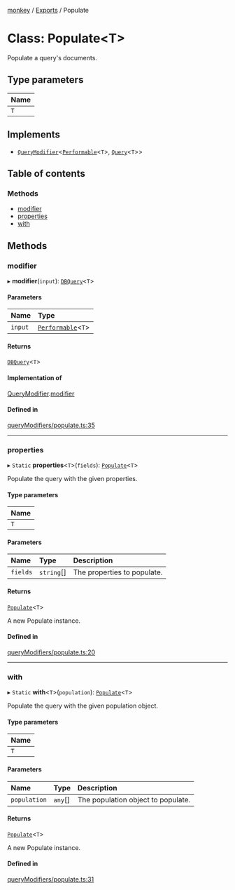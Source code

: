 [monkey](../README.md) / [Exports](../modules.md) / Populate

# Class: Populate<T\>

Populate a query's documents.

## Type parameters

| Name |
| :------ |
| `T` |

## Implements

- [`QueryModifier`](../interfaces/QueryModifier.md)<[`Performable`](../interfaces/Performable.md)<`T`\>, [`Query`](../interfaces/Query.md)<`T`\>\>

## Table of contents

### Methods

- [modifier](Populate.md#modifier)
- [properties](Populate.md#properties)
- [with](Populate.md#with)

## Methods

### modifier

▸ **modifier**(`input`): [`DBQuery`](DBQuery.md)<`T`\>

#### Parameters

| Name | Type |
| :------ | :------ |
| `input` | [`Performable`](../interfaces/Performable.md)<`T`\> |

#### Returns

[`DBQuery`](DBQuery.md)<`T`\>

#### Implementation of

[QueryModifier](../interfaces/QueryModifier.md).[modifier](../interfaces/QueryModifier.md#modifier)

#### Defined in

[queryModifiers/populate.ts:35](https://github.com/bpisano/monkey/blob/e8932a5/src/queryModifiers/populate.ts#L35)

___

### properties

▸ `Static` **properties**<`T`\>(`fields`): [`Populate`](Populate.md)<`T`\>

Populate the query with the given properties.

#### Type parameters

| Name |
| :------ |
| `T` |

#### Parameters

| Name | Type | Description |
| :------ | :------ | :------ |
| `fields` | `string`[] | The properties to populate. |

#### Returns

[`Populate`](Populate.md)<`T`\>

A new Populate instance.

#### Defined in

[queryModifiers/populate.ts:20](https://github.com/bpisano/monkey/blob/e8932a5/src/queryModifiers/populate.ts#L20)

___

### with

▸ `Static` **with**<`T`\>(`population`): [`Populate`](Populate.md)<`T`\>

Populate the query with the given population object.

#### Type parameters

| Name |
| :------ |
| `T` |

#### Parameters

| Name | Type | Description |
| :------ | :------ | :------ |
| `population` | `any`[] | The population object to populate. |

#### Returns

[`Populate`](Populate.md)<`T`\>

A new Populate instance.

#### Defined in

[queryModifiers/populate.ts:31](https://github.com/bpisano/monkey/blob/e8932a5/src/queryModifiers/populate.ts#L31)
